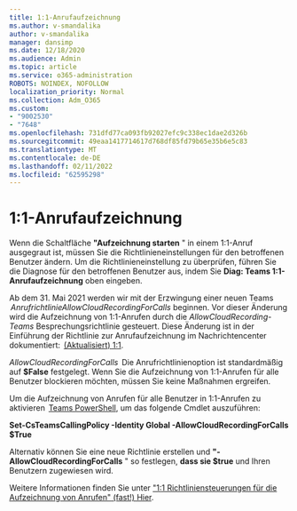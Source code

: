 ```yaml
---
title: 1:1-Anrufaufzeichnung
ms.author: v-smandalika
author: v-smandalika
manager: dansimp
ms.date: 12/18/2020
ms.audience: Admin
ms.topic: article
ms.service: o365-administration
ROBOTS: NOINDEX, NOFOLLOW
localization_priority: Normal
ms.collection: Adm_O365
ms.custom:
- "9002530"
- "7648"
ms.openlocfilehash: 731dfd77ca093fb92027efc9c338ec1dae2d326b
ms.sourcegitcommit: 49eaa1417714617d768df85fd79b65e35b6e5c83
ms.translationtype: MT
ms.contentlocale: de-DE
ms.lasthandoff: 02/11/2022
ms.locfileid: "62595298"
---
```

# <a name="11-call-recording"></a>1:1-Anrufaufzeichnung

Wenn die Schaltfläche **"Aufzeichnung starten** " in einem 1:1-Anruf ausgegraut ist, müssen Sie die Richtlinieneinstellungen für den betroffenen Benutzer ändern. Um die Richtlinieneinstellung zu überprüfen, führen Sie die Diagnose für den betroffenen Benutzer aus, indem Sie **Diag: Teams 1:1-Anrufaufzeichnung** oben eingeben.     

Ab dem 31. Mai 2021 werden wir mit der Erzwingung einer neuen Teams  *AnrufrichtlinieAllowCloudRecordingForCalls* beginnen. Vor dieser Änderung wird die Aufzeichnung von 1:1-Anrufen durch die *AllowCloudRecording-Teams* Besprechungsrichtlinie gesteuert. Diese Änderung ist in der Einführung der Richtlinie zur Anrufaufzeichnung im Nachrichtencenter dokumentiert:  [(Aktualisiert) 1:1](https://portal.microsoft.com/Adminportal/Home?ref=MessageCenter/:/messages/MC238796).  

*AllowCloudRecordingForCalls*  Die Anrufrichtlinienoption ist standardmäßig auf **$False** festgelegt. Wenn Sie die Aufzeichnung von 1:1-Anrufen für alle Benutzer blockieren möchten, müssen Sie keine Maßnahmen ergreifen.  

Um die Aufzeichnung von Anrufen für alle Benutzer in 1:1-Anrufen zu aktivieren  [Teams PowerShell](https://docs.microsoft.com/microsoftteams/teams-powershell-install), um das folgende Cmdlet auszuführen: 

**Set-CsTeamsCallingPolicy -Identity Global -AllowCloudRecordingForCalls $True** 

Alternativ können Sie eine neue Richtlinie erstellen und **"-AllowCloudRecordingForCalls** " so festlegen, **dass sie $true** und Ihren Benutzern zugewiesen wird. 

Weitere Informationen finden Sie unter ["1:1 Richtliniensteuerungen für die Aufzeichnung von Anrufen" (fast!) Hier](https://techcommunity.microsoft.com/t5/microsoft-teams-support/1-1-call-recording-policy-controls-are-almost-here/ba-p/2217668).
